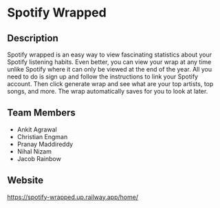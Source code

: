 # Spotify Wrapped

## Description
Spotify wrapped is an easy way to view fascinating statistics about your Spotify listening habits. Even better, you can view your wrap at any time unlike Spotify where it can only be viewed at the end of the year. All you need to do is sign up and follow the instructions to link your Spotify account. Then click generate wrap and see what are your top artists, top songs, and more. The wrap automatically saves for you to look at later.

## Team Members
- Ankit Agrawal
- Christian Engman
- Pranay Maddireddy
- Nihal Nizam
- Jacob Rainbow

## Website
https://spotify-wrapped.up.railway.app/home/
